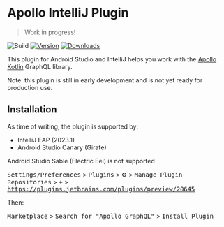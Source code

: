 # Apollo IntelliJ Plugin

> Work in progress!

![Build](https://github.com/apollographql/apollo-intellij-plugin/workflows/Build/badge.svg)
[![Version](https://img.shields.io/jetbrains/plugin/v/20645.svg)](https://plugins.jetbrains.com/plugin/20645)
[![Downloads](https://img.shields.io/jetbrains/plugin/d/20645.svg)](https://plugins.jetbrains.com/plugin/20645)

<!-- Plugin description -->

This plugin for Android Studio and IntelliJ helps you work with the
[Apollo Kotlin](https://github.com/apollographql/apollo-kotlin) GraphQL library.

Note: this plugin is still in early development and is not yet ready for production use.

<!-- Plugin description end -->

## Installation

As time of writing, the plugin is supported by:

* IntelliJ EAP (2023.1)
* Android Studio Canary (Girafe)

Android Studio Sable (Electric Eel) is not supported

<kbd>Settings/Preferences</kbd> > <kbd>Plugins</kbd> > ⚙️ > <kbd>Manage Plugin
Repositories</kbd> > <kbd>+</kbd> > <kbd>[https://plugins.jetbrains.com/plugins/preview/20645 ](https://raw.githubusercontent.com/apollographql/apollo-kotlin/main/intellij-plugin/snapshots/plugins.xml)</kbd>

Then:

<kbd>Marketplace</kbd> > <kbd>Search for "Apollo GraphQL"</kbd> > <kbd>Install Plugin</kbd>
